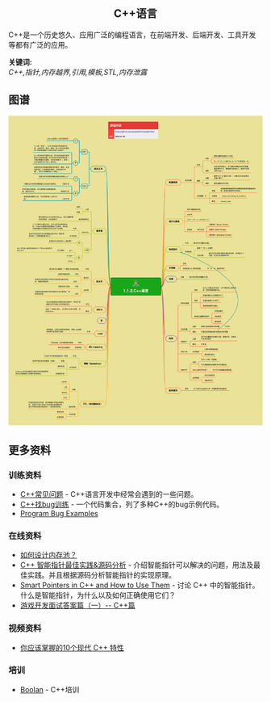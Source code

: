 <h2 align="center">C++语言</h2>
<p>
C++是一个历史悠久、应用广泛的编程语言，在前端开发、后端开发、工具开发等都有广泛的应用。
</p>

**关键词:**<br/>
*C++,指针,内存越界,引用,模板,STL,内存泄露*

## 图谱
![图片加载中...](../exports/1.1.2.C++语言.png?raw=true)

## 更多资料

### 训练资料
* [C++常见问题](https://github.com/gonglei007/cpp-bugs-killer/blob/main/mds/C++常见问题.md) - C++语言开发中经常会遇到的一些问题。
* [C++找bug训练](https://github.com/gonglei007/cpp-bugs-killer/blob/main/mds/C++找bug训练.md) - 一个代码集合，列了多种C++的bug示例代码。
* [Program Bug Examples](https://courses.cs.vt.edu/~cs2204/summer2004/readings/bugexamples.htm)

### 在线资料
* [如何设计内存池？](https://www.zhihu.com/question/25527491/answer/2629173868)
* [C++ 智能指针最佳实践&源码分析](https://zhuanlan.zhihu.com/p/436290273) - 介绍智能指针可以解决的问题，用法及最佳实践。并且根据源码分析智能指针的实现原理。
* [Smart Pointers in C++ and How to Use Them](https://www.geeksforgeeks.org/smart-pointers-cpp/) - 讨论 C++ 中的智能指针。什么是智能指针，为什么以及如何正确使用它们？
* [游戏开发面试答案篇（一）-- C++篇](https://mp.weixin.qq.com/s/A2rIUY10fd8inNbBRdzzXg)
 
### 视频资料
* [你应该掌握的10个现代 C++ 特性](https://www.youtube.com/watch?v=y6widqVUlb4)

### 培训
* [Boolan](http://boolan.com) - C++培训
